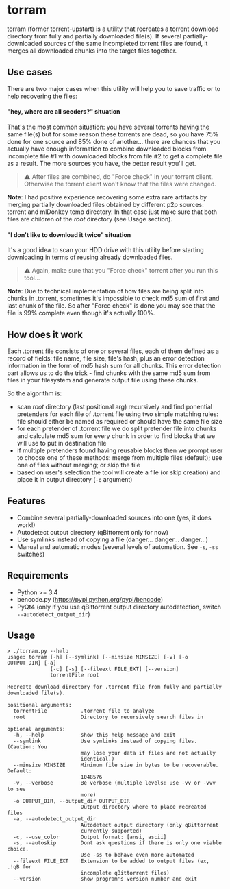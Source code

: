 # torram

torram (former torrent-upstart) is a utility that recreates a torrent download
directory from fully and partially downloaded file(s). If several
partially-downloaded sources of the same incompleted torrent files are found, it
merges all downloaded chunks into the target files together.

## Use cases

There are two major cases when this utility will help you to save traffic or to
help recovering the files:

#### "hey, where are all seeders?" situation

That's the most common situation: you have several torrents having the same
file(s) but for some reason these torrents are dead, so you have 75% done for
one source and 85% done of another... there are chances that you actually have
enough information to combine downloaded blocks from incomplete file #1 with
downloaded blocks from file #2 to get a complete file as a result. The more
sources you have, the better result you'll get.

> :warning: After files are combined, do "Force check" in your torrent client.
> Otherwise the torrent client won't know that the files were changed.

**Note**: I had positive experience recovering some extra rare artifacts by
merging partially downloaded files obtained by different p2p sources: torrent
and mlDonkey temp directory. In that case just make sure that both files are
children of the *root* directory (see Usage section).

#### "I don't like to download it twice" situation

It's a good idea to scan your HDD drive with this utility before starting
downloading in terms of reusing already downloaded files.

> :warning: Again, make sure that you "Force check" torrent after you run this
> tool...

**Note**: Due to technical implementation of how files are being split into
chunks in .torrent, sometimes it's impossible to check md5 sum of first and last
chunk of the file. So after "Force check" is done you may see that the file is 99%
complete even though it's actually 100%.

## How does it work

Each .torrent file consists of one or several files, each of them defined as a
record of fields: file name, file size, file's hash, plus an error detection
information in the form of md5 hash sum for all chunks. This error detection part
allows us to do the trick - find chunks with the same md5 sum from files in your
filesystem and generate output file using these chunks.

So the algorithm is:

 * scan *root* directory (last positional arg) recursively and find ponential
   pretenders for each file of .torrent file using two simple matching rules:
   file should either be named as required or should have the same file size
 * for each pretender of .torrent file we do split pretender file into chunks
   and calculate md5 sum for every chunk in order to find blocks that we will
   use to put in destination file
 * if multiple pretenders found having reusable blocks then we prompt user to
   choose one of these methods: merge from multiple files (default); use one of files
   without merging; or skip the file
 * based on user's selection the tool will create a file (or skip creation) and
   place it in output directory (`-o` argument)


## Features

 * Combine several partially-downloaded sources into one (yes, it does work!)
 * Autodetect output directory (qBittorrent only for now)
 * Use symlinks instead of copying a file (danger... danger... danger...)
 * Manual and automatic modes (several levels of automation. See `-s`, `-ss`
   switches)
 
## Requirements

 * Python >= 3.4
 * bencode.py (https://pypi.python.org/pypi/bencode)
 * PyQt4 (only if you use qBittorrent output directory autodetection, switch
   `--autodetect_output_dir`)

## Usage

```
> ./torram.py --help
usage: torram [-h] [--symlink] [--minsize MINSIZE] [-v] [-o OUTPUT_DIR] [-a]
              [-c] [-s] [--fileext FILE_EXT] [--version]
              torrentFile root

Recreate download directory for .torrent file from fully and partially
downloaded file(s).

positional arguments:
  torrentFile           .torrent file to analyze
  root                  Directory to recursively search files in

optional arguments:
  -h, --help            show this help message and exit
  --symlink             Use symlinks instead of copying files. (Caution: You
                        may lose your data if files are not actually
                        identical.)
  --minsize MINSIZE     Minimum file size in bytes to be recoverable. Default:
                        1048576
  -v, --verbose         Be verbose (multiple levels: use -vv or -vvv to see
                        more)
  -o OUTPUT_DIR, --output_dir OUTPUT_DIR
                        Output directory where to place recreated files
  -a, --autodetect_output_dir
                        Autodetect output directory (only qBittorrent
                        currently supported)
  -c, --use_color       Output format: [ansi, ascii]
  -s, --autoskip        Dont ask questions if there is only one viable choice.
                        Use -ss to behave even more automated
  --fileext FILE_EXT    Extension to be added to output files (ex, .!qB for
                        incomplete qBittorrent files)
  --version             show program's version number and exit
```
